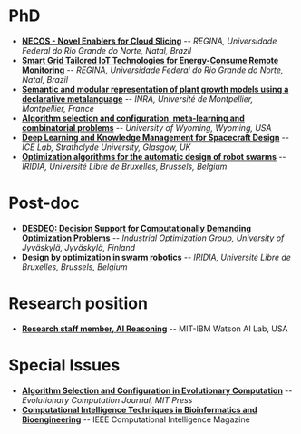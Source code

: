 # PhD

* [**NECOS - Novel Enablers for Cloud Slicing**](phd/2017-regina.pdf) -- *REGINA, Universidade Federal do Rio Grande do Norte, Natal, Brazil*
* [**Smart Grid Tailored IoT Technologies for Energy-Consume Remote Monitoring**](phd/2017-regina.pdf) -- *REGINA, Universidade Federal do Rio Grande do Norte, Natal, Brazil*
* [**Semantic and modular representation of plant growth models using a declarative metalanguage**](phd/2017-inra-montpellier.pdf) -- *INRA, Université de Montpellier, Montpellier, France*
* [**Algorithm selection and configuration, meta-learning and combinatorial problems**](phd/2017-wyoming.pdf) -- *University of Wyoming, Wyoming, USA*
* [**Deep Learning and Knowledge Management for Spacecraft Design**](phd/2017-icelab.pdf) -- *ICE Lab, Strathclyde University, Glasgow, UK*
* [**Optimization algorithms for the automatic design of robot swarms**](http://demiurge.be/openings/phd-optimization.html) -- *IRIDIA, Université Libre de Bruxelles, Brussels, Belgium*

# Post-doc

* [**DESDEO: Decision Support for Computationally Demanding Optimization Problems**](http://www.mit.jyu.fi/optgroup/call.html) -- *Industrial Optimization Group, University of Jyväskylä, Jyväskylä, Finland*
* [**Design by optimization in swarm robotics**](http://demiurge.be/openings/postdoc-optimization.html) -- *IRIDIA, Université Libre de Bruxelles, Brussels, Belgium*

# Research position

* [**Research staff member, AI Reasoning**](https://krb-sjobs.brassring.com/TGnewUI/Search/home/HomeWithPreLoad?PageType=JobDetails&partnerid=26059&siteid=5016&AReq=108307BR#jobDetails=119339_5016) -- MIT-IBM Watson AI Lab, USA

# Special Issues

* [**Algorithm Selection and Configuration in Evolutionary Computation**](issues/2017-ecj-coseal.pdf) -- *Evolutionary Computation Journal, MIT Press*
* [**Computational Intelligence Techniques in Bioinformatics and Bioengineering**](http://personalpages.manchester.ac.uk/staff/Richard.Allmendinger/IEEE_CIM_SI_CITBB2018.html) -- IEEE Computational Intelligence Magazine
